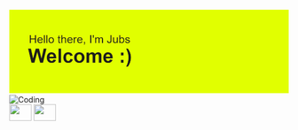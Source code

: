 [![MasterHead](./header.png)](https://github.com/JubsHereMan)
<img align="right" alt="Coding" width="800" src="https://i.giphy.com/media/v1.Y2lkPTc5MGI3NjExYzRpODN3c2kya2xheWcwdjRkemFxN3Azc2F5d2x4Mml6eXpydDFxMyZlcD12MV9pbnRlcm5hbF9naWZfYnlfaWQmY3Q9Zw/RGyUJwAFjP38P3uEiV/giphy.gif">



<a href="https://www.linkedin.com/in/jubshere/" target="blank"><img align="center" src="https://cdn.jsdelivr.net/npm/simple-icons@3.0.1/icons/linkedin.svg" alt="" height="30" width="40" /></a>
<a href="https://www.instagran.com/jubshere?ugsh=cTIIcn9IdHI2aHJn" target="blank"><img align="center" src="https://cdn.jsdelivr.net/npm/simple-icons@3.0.1/icons/instagram.svg" alt="" height="30" width="40 " /></a>
